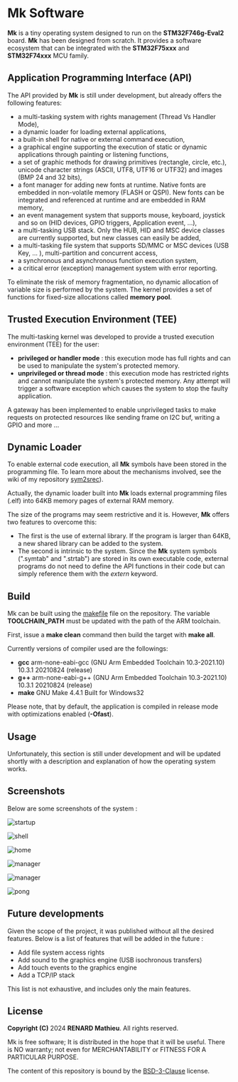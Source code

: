 # Mk Software

**Mk** is a tiny operating system designed to run on the **STM32F746g-Eval2** 
board.
**Mk** has been designed from scratch. It provides a software ecosystem that 
can be integrated with the **STM32F75xxx** and **STM32F74xxx** MCU family.

## Application Programming Interface (API)

The API provided by **Mk** is still under development, but already offers the 
following features:

 - a multi-tasking system with rights management (Thread Vs Handler Mode),
 - a dynamic loader for loading external applications,
 - a built-in shell for native or external command execution,
 - a graphical engine supporting the execution of static or dynamic applications 
   through painting or listening functions,
 - a set of graphic methods for drawing primitives (rectangle, circle, etc.), 
   unicode character strings (ASCII, UTF8, UTF16 or UTF32) and images 
   (BMP 24 and 32 bits),
 - a font manager for adding new fonts at runtime. Native fonts are embedded in 
   non-volatile memory (FLASH or QSPI). New fonts can be integrated and 
   referenced at runtime and are embedded in RAM memory,
 - an event management system that supports mouse, keyboard, joystick and so on 
   (HID devices, GPIO triggers, Application event, ...),
 - a multi-tasking USB stack. Only the HUB, HID and MSC device classes 
   are currently supported, but new classes can easily be added,
 - a multi-tasking file system that supports SD/MMC or MSC devices (USB Key, ...
   ), multi-partition and concurrent access,
 - a synchronous and asynchronous function execution system,
 - a critical error (exception) management system with error reporting.
 
To eliminate the risk of memory fragmentation, no dynamic allocation of variable 
size is performed by the system. The kernel provides a set of functions for 
fixed-size allocations called **memory pool**.

## Trusted Execution Environment (TEE)   

The multi-tasking kernel was developed to provide a trusted execution 
environment (TEE) for the user:

- **privileged or handler mode** : this execution mode has full rights and can 
  be used to manipulate the system's protected memory.
- **unprivileged or thread mode** : this execution mode has restricted rights 
  and cannot manipulate the system's protected memory. Any attempt will 
  trigger a software exception which causes the system to stop the faulty 
  application.

A gateway has been implemented to enable unprivileged tasks to make requests on 
protected resources like sending frame on I2C buf, writing a GPIO and more ... 

## Dynamic Loader

To enable external code execution, all **Mk** symbols have been stored in the 
programming file. To learn more about the mechanisms involved, see the wiki of 
my repository [sym2srec](https://github.com/MkSoft-MacLewis/Sym2srec/wiki)).

Actually, the dynamic loader built into **Mk** loads external programming files 
(.elf) into 64KB memory pages of external RAM memory.

The size of the programs may seem restrictive and it is. However, **Mk** offers 
two features to overcome this:
 
 - The first is the use of external library. If the program is larger 
   than 64KB, a new shared library can be added to the system.
 - The second is intrinsic to the system. Since the **Mk** system symbols 
   (".symtab" and ".strtab") are stored in its own executable code, external 
   programs do not need to define the API functions in their code but can 
   simply reference them with the *extern* keyword.


## Build

Mk can be built using the [makefile](Mk/Make/makefile) file on the repository.
The variable **TOOLCHAIN_PATH** must be updated with the path of the ARM
toolchain.

First, issue a **make clean** command then build the target with **make all**.

Currently versions of compiler used are the followings:

- **gcc** arm-none-eabi-gcc (GNU Arm Embedded Toolchain 10.3-2021.10) 10.3.1 
  20210824 (release)
- **g++** arm-none-eabi-g++ (GNU Arm Embedded Toolchain 10.3-2021.10) 10.3.1 
  20210824 (release)
- **make** GNU Make 4.4.1 Built for Windows32

Please note, that by default, the application is compiled in release mode with 
optimizations enabled (**-Ofast**).

## Usage

Unfortunately, this section is still under development and will be updated 
shortly with a description and explanation of how the operating system works.

## Screenshots

Below are some screenshots of the system :

![startup](Screenshots/screenshot_startup.bmp "startup")

![shell](Screenshots/screenshot_shell.bmp "shell")

![home](Screenshots/screenshot_home.bmp "home")

![manager](Screenshots/screenshot_manager.bmp "manager")

![manager](Screenshots/screenshot_manager_2.bmp "manager")

![pong](Screenshots/screenshot_pong.bmp "pong")

## Future developments

Given the scope of the project, it was published without all the desired 
features. Below is a list of features that will be added in the future :

 - Add file system access rights
 - Add sound to the graphics engine (USB isochronous transfers)
 - Add touch events to the graphics engine
 - Add a TCP/IP stack

This list is not exhaustive, and includes only the main features.

## License

**Copyright (C)** 2024 **RENARD Mathieu**. All rights reserved.

Mk is free software; It is distributed in the hope that it will be useful.
There is NO warranty; not even for MERCHANTABILITY or 
FITNESS FOR A PARTICULAR PURPOSE.

The content of this repository is bound by the [BSD-3-Clause](LICENSE) license.



